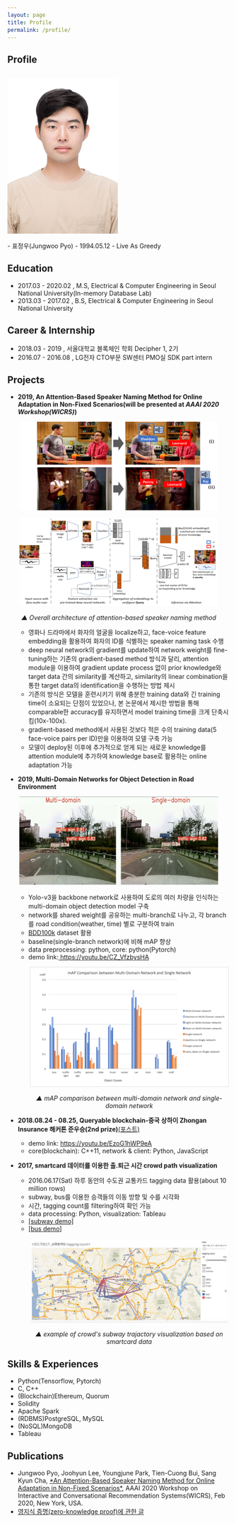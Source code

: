 ```yaml
---
layout: page
title: Profile
permalink: /profile/
---
```


## Profile
<div class="row">
  <div class="column" style="width=50%">
    <p>
      <img src="/files/profile/portrait.jpg" alt="portrait" width=250 />
    </p>
  </div>
  <div class="column" style="width=50%">
    - 표정우(Jungwoo Pyo)
    - 1994.05.12
    - Live As Greedy
  </div>
</div>

## Education

* 2017.03 - 2020.02 , M.S, Electrical & Computer Engineering in Seoul National University(In-memory Database Lab)
* 2013.03 - 2017.02 , B.S, Electrical & Computer Engineering in Seoul National University

## Career & Internship

* 2018.03 - 2019    , 서울대학교 블록체인 학회 Decipher 1, 2기
* 2016.07 - 2016.08 , LG전자 CTO부문 SW센터 PMO실 SDK part intern 

## Projects

* **2019, An Attention-Based Speaker Naming Method for Online Adaptation in Non-Fixed Scenarios(will be presented at *AAAI 2020 Workshop(WICRS)*)**

<p align="center" padding="5px 0 5px 0">
  <img src="/files/profile/speaker_naming.png" alt="speaker naming" width="450" height="200"/>
</p>
<p align="center" padding="0 0 5px 0">
  <img src="/files/profile/speaker_naming_architecture.png" alt="speaker naming architecture" width="450" height="200"/>
</p>
<p align="center">
  <em> ▲ Overall architecture of attention-based speaker naming method</em>
</p>

<ul><ul>
  <li>영화나 드라마에서 화자의 얼굴을 localize하고, face-voice feature embedding을 활용하여 화자의 ID를 식별하는 speaker naming task 수행</li>
  <li>deep neural network의 gradient를 update하여 network weight를 fine-tuning하는 기존의 gradient-based method 방식과 달리, attention module을 이용하여 gradient update process 없이 prior knowledge와 target data 간의 similarity를 계산하고, similarity의 linear combination을 통한 target data의 identification을 수행하는 방법 제시</li>
  <li>기존의 방식은 모델을 훈련시키기 위해 충분한 training data와 긴 training time이 소요되는 단점이 있었으나, 본 논문에서 제시한 방법을 통해 comparable한 accuracy를 유지하면서 model training time을 크게 단축시킴(10x-100x).</li>
  <li>gradient-based method에서 사용된 것보다 적은 수의 training data(5 face-voice pairs per ID)만을 이용하여 모델 구축 가능</li>
  <li>모델이 deploy된 이후에 추가적으로 얻게 되는 새로운 knowledge를 attention module에 추가하여 knowledge base로 활용하는 online adaptation 가능</li>
</ul></ul>

* **2019, Multi-Domain Networks for Object Detection in Road Environment**

<p align="center" padding="5px 0 5px 0">
  <img src="/files/profile/example_mdnet.png" alt="mdnet" width="450" height="200"/>
</p>

<ul><ul>
  <li>Yolo-v3을 backbone network로 사용하여 도로의 여러 차량을 인식하는 multi-domain object detection model 구축</li>
  <li>network를 shared weight를 공유하는 multi-branch로 나누고, 각 branch를 road condition(weather, time) 별로 구분하여 train</li>
  <li><a href="https://bair.berkeley.edu/blog/2018/05/30/bdd/">BDD100k</a> dataset 활용</li>
  <li>baseline(single-branch network)에 비해 mAP 향상</li>
  <li>data preprocessing: python, core: python(Pytorch)</li>
  <li>demo link:<a href="https://youtu.be/CZ_VfzbysHA"> https://youtu.be/CZ_VfzbysHA </a></li>
  <p align="center" padding="5px 0 5px 0">
    <img src="/files/profile/mAP_mdnet.png" alt="mAP comparison between multi-domain network and single-domain network" width="450"/>
  </p>
  <p align="center">
    <em> ▲ mAP comparison between multi-domain network and single-domain network</em>
  </p>

</ul></ul>

* **2018.08.24 - 08.25, Queryable blockchain-중국 상하이 Zhongan Insurance 해커톤 준우승(2nd prize)**[(포스트)](/_posts/2018-08-26/2018-08-26-zhongan_hackathon.markdown)

<ul><ul>
  <li>demo link: <a href="https://youtu.be/EzoG1hWP9eA"> https://youtu.be/EzoG1hWP9eA </a></li>
  <li>core(blockchain): C++11, network & client: Python, JavaScript</li>
</ul></ul>

* **2017, smartcard 데이터를 이용한 출.퇴근 시간 crowd path visualization**

<ul><ul>
  <li>2016.06.17(Sat) 하루 동안의 수도권 교통카드 tagging data 활용(about 10 million rows)</li>
  <li>subway, bus를 이용한 승객들의 이동 방향 및 수를 시각화</li>
  <li>시간, tagging count를 filtering하여 확인 가능</li>
  <li>data processing: Python, visualization: Tableau</li>
  <li><a href="https://public.tableau.com/profile/.3518#!/vizhome/bus_v0_2/1?publish=yes">[subway demo]</a></li>
  <li><a href="https://public.tableau.com/profile/.3518#!/vizhome/bus_v0_2_onlybus/1?publish=yes">[bus demo]</a></li>
  <p align="center" padding="5px 0 5px 0">
    <img src="/files/profile/smartcard_subway.png" alt="example of visualization for smartcard:subway" width="450"/>
  </p>
  <p align="center">
    <em> ▲ example of crowd's subway trajactory visualization based on smartcard data </em>
  </p>
</ul></ul>

## Skills & Experiences

<ul>
  <li>Python(Tensorflow, Pytorch)</li>
  <li>C, C++</li>
  <li>(Blockchain)Ethereum, Quorum</li>
  <li>Solidity</li>
  <li>Apache Spark</li>
  <li>(RDBMS)PostgreSQL, MySQL</li>
  <li>(NoSQL)MongoDB</li>
  <li>Tableau</li>
</ul>

## Publications

<ul>
  <li>Jungwoo Pyo, Joohyun Lee, Youngjune Park, Tien-Cuong Bui, Sang Kyun Cha, <a href="http://arxiv.org/abs/1912.00649">*An Attention-Based Speaker Naming Method for Online Adaptation in Non-Fixed Scenarios*</a>, AAAI 2020 Workshop on Interactive and Conversational Recommendation Systems(WICRS), Feb 2020, New York, USA.</li>
  <li><a href="https://medium.com/decipher-media/zero-knowledge-proof-chapter-1-introduction-to-zero-knowledge-proof-zk-snarks-6475f5e9b17b">영지식 증명(zero-knowledge proof)에 관한 글</a></li>


